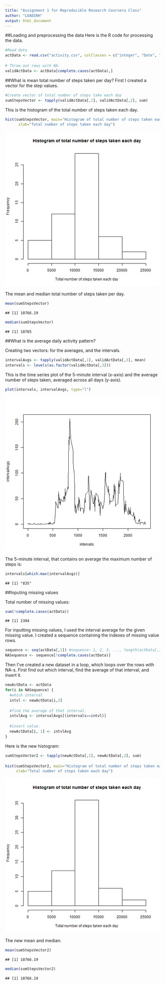 ```yaml
---
title: "Assignment 1 for Reproducible Research Coursera Class"
author: "LOADINH"
output: html_document
---
```

##Loading and preprocessing the data
Here is the R code for processing the data.


```r
#Read data
actData <- read.csv("activity.csv", colClasses = c("integer", "Date", "integer"))

# Throw out rows with NA.
validActData <- actData[complete.cases(actData),]
```

##What is mean total number of steps taken per day?
First I created a vector for the step values.


```r
#Create vector of total number of steps take each day
sumStepsVector <- tapply(validActData[,1], validActData[,2], sum)
```

This is the histogram of the total number of steps taken each day.


```r
hist(sumStepsVector, main="Histogram of total number of steps taken each day", 
      xlab="Total number of steps taken each day")
```

![plot of chunk Part1_hist](figure/Part1_hist-1.png) 

The mean and median total number of steps taken per day.


```r
mean(sumStepsVector)
```

```
## [1] 10766.19
```

```r
median(sumStepsVector)
```

```
## [1] 10765
```

##What is the average daily activity pattern?

Creating two vectors: for the averages, and the intervals.


```r
intervalAvgs <- tapply(validActData[,1], validActData[,3], mean)
intervals <- levels(as.factor(validActData[,3]))
```

This is the time series plot of the 5-minute interval (x-axis) and the average number of steps taken, averaged across all days (y-axis).


```r
plot(intervals, intervalAvgs, type="l")
```

![plot of chunk unnamed-chunk-2](figure/unnamed-chunk-2-1.png) 

The 5-minute interval, that contains on average the maximum number of steps is:


```r
intervals[which.max(intervalAvgs)]
```

```
## [1] "835"
```

##Inputing missing values

Total number of missing values:

```r
sum(!complete.cases(actData))
```

```
## [1] 2304
```

For inputting missing values, I used the interval average for the given missing value.
I created a sequence containing the indexes of missing value rows.


```r
sequence <- seq(actData[,1]) #sequence: 1, 2, 3, ..., length(actData[,1])
NASequence <- sequence[!complete.cases(actData)]
```

Then I've created a new dataset in a loop, which loops over the rows with NA-s. First find out which interval, find the average of that interval, and insert it.

```r
newActData <- actData
for(i in NASequence) {
  #which interval
  intvl <- newActData[i,3]
  
  #find the average of that interval.
  intvlAvg <- intervalAvgs[(intervals==intvl)]
  
  #insert value.
  newActData[i, 1] <- intvlAvg
}
```

Here is the new histogram:


```r
sumStepsVector2 <- tapply(newActData[,1], newActData[,2], sum)

hist(sumStepsVector2, main="Histogram of total number of steps taken each day", 
     xlab="Total number of steps taken each day")
```

![plot of chunk unnamed-chunk-7](figure/unnamed-chunk-7-1.png) 

The new mean and median:

```r
mean(sumStepsVector2)
```

```
## [1] 10766.19
```

```r
median(sumStepsVector2)
```

```
## [1] 10766.19
```

